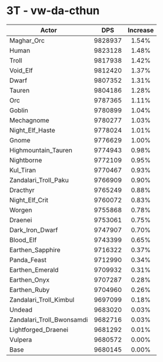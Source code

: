 # 3T - vw-da-cthun
| Actor | DPS | Increase |
|---|:---:|:---:|
|Maghar_Orc|9828937|1.54%|
|Human|9823128|1.48%|
|Troll|9817938|1.42%|
|Void_Elf|9812420|1.37%|
|Dwarf|9807352|1.31%|
|Tauren|9804186|1.28%|
|Orc|9787365|1.11%|
|Goblin|9780899|1.04%|
|Mechagnome|9780277|1.03%|
|Night_Elf_Haste|9778024|1.01%|
|Gnome|9776629|1.00%|
|Highmountain_Tauren|9774943|0.98%|
|Nightborne|9772109|0.95%|
|Kul_Tiran|9770467|0.93%|
|Zandalari_Troll_Paku|9766909|0.90%|
|Dracthyr|9765249|0.88%|
|Night_Elf_Crit|9760072|0.83%|
|Worgen|9755868|0.78%|
|Draenei|9753061|0.75%|
|Dark_Iron_Dwarf|9747907|0.70%|
|Blood_Elf|9743399|0.65%|
|Earthen_Sapphire|9716322|0.37%|
|Panda_Feast|9712990|0.34%|
|Earthen_Emerald|9709932|0.31%|
|Earthen_Onyx|9707287|0.28%|
|Earthen_Ruby|9704960|0.26%|
|Zandalari_Troll_Kimbul|9697099|0.18%|
|Undead|9683020|0.03%|
|Zandalari_Troll_Bwonsamdi|9682716|0.03%|
|Lightforged_Draenei|9681292|0.01%|
|Vulpera|9680572|0.00%|
|Base|9680145|0.00%|
